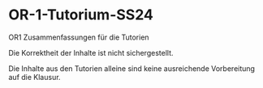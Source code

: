 # OR-1-Tutorium-SS24
OR1 Zusammenfassungen für die Tutorien


Die Korrektheit der Inhalte ist nicht sichergestellt.

Die Inhalte aus den Tutorien alleine sind keine ausreichende Vorbereitung auf die Klausur.

